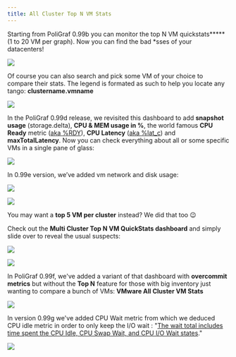 ```yaml
---
title: All Cluster Top N VM Stats
---
```



Starting from PoliGraf 0.99b you can monitor the top N VM quickstats**\*** (1 to 20 VM per graph). Now you can find the bad \*sses of your datacenters!

[![](/media/vmware_multi_cluster_top_n_vm_stats.png)](http://www.poligraf.io/vsphere-sexipanels/vmware_multi_cluster_top_n_vm_stats/)

Of course you can also search and pick some VM of your choice to compare their stats. The legend is formated as such to help you locate any tango: **clustername.vmname**

[![](/media/vmware_multi_cluster_top_n_vm_stats_Select.png)](http://www.poligraf.io/vsphere-sexipanels/vmware_multi_cluster_top_n_vm_stats_select/)

In the PoliGraf 0.99d release, we revisited this dashboard to add **snapshot usage** (storage.delta), **CPU & MEM usage in %**, the world famous **CPU Ready** metric ([aka %RDY](https://communities.vmware.com/docs/DOC-9279)), **CPU Latency** ([aka %lat\_c](http://virtual-hike.com/high-lat_c-values-in-esxtop/)) and **maxTotalLatency**. Now you can check everything about all or some specific VMs in a single pane of glass:

[![](/media/vmware_all_cluster_top_n_vm_stats.png)](http://www.poligraf.io/vsphere-sexipanels/vmware_all_cluster_top_n_vm_stats/)

In 0.99e version, we’ve added vm network and disk usage:

[![](/media/vmware_multi_cluster_top_n_vm_stats_hdd.jpg)](http://www.poligraf.io/vsphere-sexipanels/vmware_multi_cluster_top_n_vm_stats_hdd/)

[![](/media/vmware_multi_cluster_top_n_vm_stats_net.jpg)](http://www.poligraf.io/vsphere-sexipanels/vmware_multi_cluster_top_n_vm_stats_net/)

You may want a **top 5 VM per cluster** instead? We did that too 😉

Check out the **Multi Cluster Top N VM QuickStats dashboard** and simply slide over to reveal the usual suspects:

[![](/media/Vmware_multi_cluster_top_n_vm_quickstats.png)](http://www.poligraf.io/vsphere-sexipanels/vmware_multi_cluster_top_n_vm_quickstats/)

[![](/media/vmware_multi_cluster_top_n_vm_quickstats_zoom.png)](http://www.poligraf.io/vsphere-sexipanels/vmware_multi_cluster_top_n_vm_quickstats_zoom/)

In PoliGraf 0.99f, we've added a variant of that dashboard with **overcommit metrics** but without the **Top N** feature for those with big inventory just wanting to compare a bunch of VMs: **VMware All Cluster VM Stats**

[![](/media/vmware_all_cluster_vm_stats.png)](http://www.poligraf.io/vmware_all_cluster_vm_stats/)

In version 0.99g we've added CPU Wait metric from which we deduced CPU idle metric in order to only keep the I/O wait : "[The wait total includes time spent the CPU Idle, CPU Swap Wait, and CPU I/O Wait states](https://vdc-download.vmware.com/vmwb-repository/dcr-public/b50dcbbf-051d-4204-a3e7-e1b618c1e384/538cf2ec-b34f-4bae-a332-3820ef9e7773/cpu_counters.html)."

![](/media/099g_cpu_wait.png)